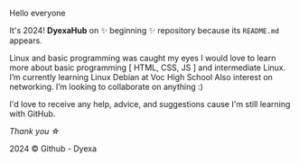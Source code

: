 
Hello everyone

It's 2024!
**DyexaHub** on ✨ beginning ✨ repository because its `README.md` appears.

Linux and basic programming was caught my eyes
I would love to learn more about basic programming [ HTML, CSS, JS ] and intermediate Linux.
I’m currently learning Linux Debian at Voc High School
Also interest on networking.
I’m looking to collaborate on anything :)

I'd love to receive any help, advice, and suggestions cause I'm still learning with GitHub.

_Thank you ☆_

2024 ©️ Github - Dyexa
